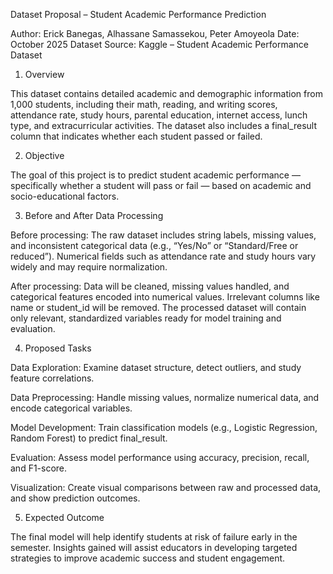 Dataset Proposal – Student Academic Performance Prediction

Author: Erick Banegas, Alhassane Samassekou, Peter Amoyeola
Date: October 2025
Dataset Source: Kaggle – Student Academic Performance Dataset

1. Overview

This dataset contains detailed academic and demographic information from 1,000 students, including their math, reading, and writing scores, attendance rate, study hours, parental education, internet access, lunch type, and extracurricular activities. The dataset also includes a final_result column that indicates whether each student passed or failed.

2. Objective

The goal of this project is to predict student academic performance — specifically whether a student will pass or fail — based on academic and socio-educational factors.

3. Before and After Data Processing

Before processing:
The raw dataset includes string labels, missing values, and inconsistent categorical data (e.g., “Yes/No” or “Standard/Free or reduced”). Numerical fields such as attendance rate and study hours vary widely and may require normalization.

After processing:
Data will be cleaned, missing values handled, and categorical features encoded into numerical values. Irrelevant columns like name or student_id will be removed. The processed dataset will contain only relevant, standardized variables ready for model training and evaluation.

4. Proposed Tasks

Data Exploration: Examine dataset structure, detect outliers, and study feature correlations.

Data Preprocessing: Handle missing values, normalize numerical data, and encode categorical variables.

Model Development: Train classification models (e.g., Logistic Regression, Random Forest) to predict final_result.

Evaluation: Assess model performance using accuracy, precision, recall, and F1-score.

Visualization: Create visual comparisons between raw and processed data, and show prediction outcomes.

5. Expected Outcome

The final model will help identify students at risk of failure early in the semester. Insights gained will assist educators in developing targeted strategies to improve academic success and student engagement.
